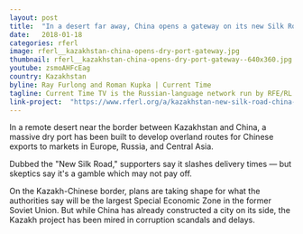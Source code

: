 ```yaml
---
layout: post
title:  "In a desert far away, China opens a gateway on its new Silk Road"
date:   2018-01-18
categories: rferl
image: rferl__kazakhstan-china-opens-dry-port-gateway.jpg
thumbnail: rferl__kazakhstan-china-opens-dry-port-gateway--640x360.jpg
youtube: zsmoAHFcEag
country: Kazakhstan
byline: Ray Furlong and Roman Kupka | Current Time
tagline: Current Time TV is the Russian-language network run by RFE/RL in cooperation with VOA.
link-project:  "https://www.rferl.org/a/kazakhstan-new-silk-road-china-exports-gamble/28970736.html"
---
```


In a remote desert near the border between Kazakhstan and China, a massive dry port has been built to develop overland routes for Chinese exports to markets in Europe, Russia, and Central Asia.

Dubbed the "New Silk Road," supporters say it slashes delivery times — but skeptics say it's a gamble which may not pay off.

On the Kazakh-Chinese border, plans are taking shape for what the authorities say will be the largest Special Economic Zone in the former Soviet Union. But while China has already constructed a city on its side, the Kazakh project has been mired in corruption scandals and delays.